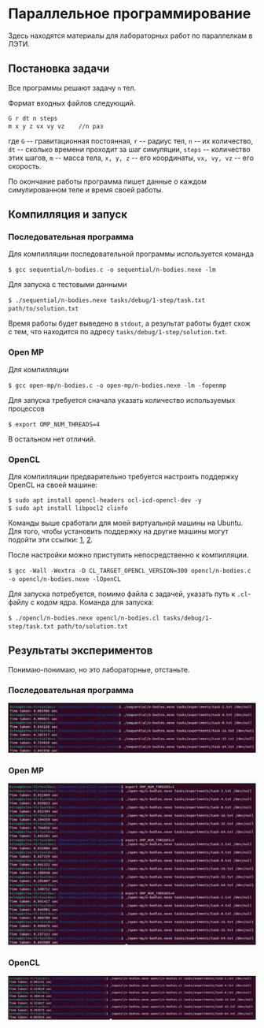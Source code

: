# Параллельное программирование

Здесь находятся материалы для лабораторных работ по параллелкам в ЛЭТИ.

## Постановка задачи

Все программы решают задачу `n` тел.

Формат входных файлов следующий.

```
G r dt n steps
m x y z vx vy vz	//n раз
```

где `G` -- гравитационная постоянная, `r` -- радиус тел, `n` -- их количество, `dt` -- сколько времени проходит за шаг симуляции, `steps` -- количество этих шагов, `m` -- масса тела, `x, y, z` -- его координаты, `vx, vy, vz` -- его скорость.

По окончание работы программа пишет данные о каждом симулированном теле и время своей работы.

## Компилляция и запуск

### Последовательная программа

Для компилляции последовательной программы используется команда

`$ gcc sequential/n-bodies.c -o sequential/n-bodies.nexe -lm`

Для запуска с тестовыми данными

`$ ./sequential/n-bodies.nexe tasks/debug/1-step/task.txt path/to/solution.txt`

Время работы будет выведено в `stdout`, а результат работы будет схож с тем, что находится по адресу `tasks/debug/1-step/solution.txt`.

### Open MP

Для компилляции

`$ gcc open-mp/n-bodies.c -o open-mp/n-bodies.nexe -lm -fopenmp`

Для запуска требуется сначала указать количество используемых процессов

`$ export OMP_NUM_THREADS=4`

В остальном нет отличий.

### OpenCL

Для компилляции предварительно требуется настроить поддержку OpenCL на своей машине:

```
$ sudo apt install opencl-headers ocl-icd-opencl-dev -y
$ sudo apt install libpocl2 clinfo
```

Команды выше сработали для моей виртуальной машины на Ubuntu. Для того, чтобы установить поддержку на другие машины могут подойти эти ссылки: [1](https://forums.linuxmint.com/viewtopic.php?t=362544), [2](https://github.com/KhronosGroup/OpenCL-Guide/blob/main/chapters/getting_started_linux.md).

После настройки можно приступить непосредственно к компилляции.

`$ gcc -Wall -Wextra -D CL_TARGET_OPENCL_VERSION=300 opencl/n-bodies.c -o opencl/n-bodies.nexe -lOpenCL`

Для запуска потребуется, помимо файла с задачей, указать путь к `.cl`-файлу с кодом ядра. Команда для запуска:

`$ ./opencl/n-bodies.nexe opencl/n-bodies.cl tasks/debug/1-step/task.txt path/to/solution.txt`

## Результаты экспериментов

Понимаю-понимаю, но это лабораторные, отстаньте.

### Последовательная программа

![sequential](res/sequential.png)

### Open MP

![open-mp](res/open-mp.png)

### OpenCL

![opencl](res/opencl.png)
